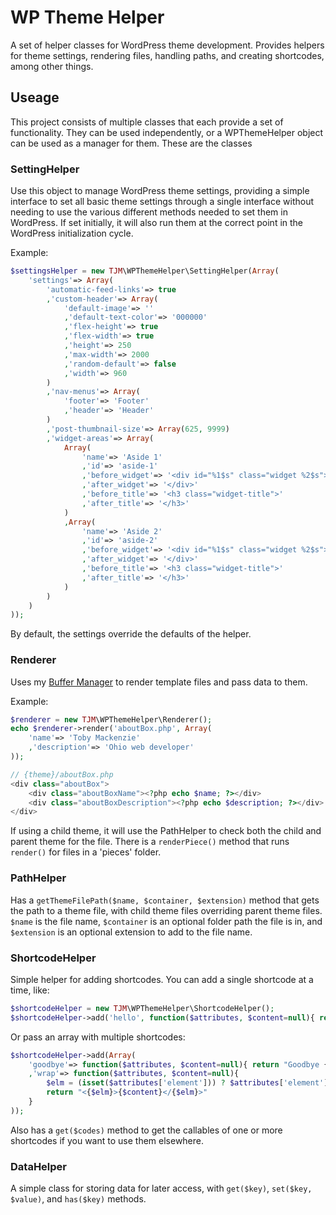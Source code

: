 WP Theme Helper
==================
A set of helper classes for WordPress theme development.  Provides helpers for theme settings, rendering files, handling paths, and creating shortcodes, among other things.

Useage
------
This project consists of multiple classes that each provide a set of functionality.  They can be used independently, or a WPThemeHelper object can be used as a manager for them.  These are the classes

### SettingHelper
Use this object to manage WordPress theme settings, providing a simple interface to set all basic theme settings through a single interface without needing to use the various different methods needed to set them in WordPress.  If set initially, it will also run them at the correct point in the WordPress initialization cycle.

Example:

```php
$settingsHelper = new TJM\WPThemeHelper\SettingHelper(Array(
	'settings'=> Array(
		'automatic-feed-links'=> true
		,'custom-header'=> Array(
			'default-image'=> ''
			,'default-text-color'=> '000000'
			,'flex-height'=> true
			,'flex-width'=> true
			,'height'=> 250
			,'max-width'=> 2000
			,'random-default'=> false
			,'width'=> 960
		)
		,'nav-menus'=> Array(
			'footer'=> 'Footer'
			,'header'=> 'Header'
		)
		,'post-thumbnail-size'=> Array(625, 9999)
		,'widget-areas'=> Array(
			Array(
				'name'=> 'Aside 1'
				,'id'=> 'aside-1'
				,'before_widget'=> '<div id="%1$s" class="widget %2$s">'
				,'after_widget'=> '</div>'
				,'before_title'=> '<h3 class="widget-title">'
				,'after_title'=> '</h3>'
			)
			,Array(
				'name'=> 'Aside 2'
				,'id'=> 'aside-2'
				,'before_widget'=> '<div id="%1$s" class="widget %2$s">'
				,'after_widget'=> '</div>'
				,'before_title'=> '<h3 class="widget-title">'
				,'after_title'=> '</h3>'
			)
		)
	)
));
```

By default, the settings override the defaults of the helper.

### Renderer
Uses my [Buffer Manager](https://github.com/tobymackenzie/PHP-BufferManager) to render template files and pass data to them.

Example:

```php
$renderer = new TJM\WPThemeHelper\Renderer();
echo $renderer->render('aboutBox.php', Array(
	'name'=> 'Toby Mackenzie'
	,'description'=> 'Ohio web developer'
));
```

```php
// {theme}/aboutBox.php
<div class="aboutBox">
	<div class="aboutBoxName"><?php echo $name; ?></div>
	<div class="aboutBoxDescription"><?php echo $description; ?></div>
</div>
```

If using a child theme, it will use the PathHelper to check both the child and parent theme for the file.  There is a `renderPiece()` method that runs `render()` for files in a 'pieces' folder.

### PathHelper
Has a `getThemeFilePath($name, $container, $extension)` method that gets the path to a theme file, with child theme files overriding parent theme files.  `$name` is the file name, `$container` is an optional folder path the file is in, and `$extension` is an optional extension to add to the file name.

### ShortcodeHelper
Simple helper for adding shortcodes.  You can add a single shortcode at a time, like:

```php
$shortcodeHelper = new TJM\WPThemeHelper\ShortcodeHelper();
$shortcodeHelper->add('hello', function($attributes, $content=null){ return "Hello {$content}"; });
```
Or pass an array with multiple shortcodes:

```php
$shortcodeHelper->add(Array(
	'goodbye'=> function($attributes, $content=null){ return "Goodbye {$content}"; }
	,'wrap'=> function($attributes, $content=null){
		$elm = (isset($attributes['element'])) ? $attributes['element'] : 'div';
		return "<{$elm}>{$content}</{$elm}>"
	}
));
```

Also has a `get($codes)` method to get the callables of one or more shortcodes if you want to use them elsewhere.

### DataHelper
A simple class for storing data for later access, with `get($key)`, `set($key, $value)`, and `has($key)` methods.
